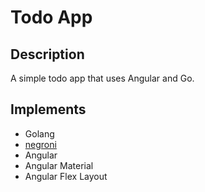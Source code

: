 # Todo App
## Description
A simple todo app that uses Angular and Go.
## Implements
- Golang
- [negroni](https://github.com/codegangsta/negroni)
- Angular
- Angular Material
- Angular Flex Layout
